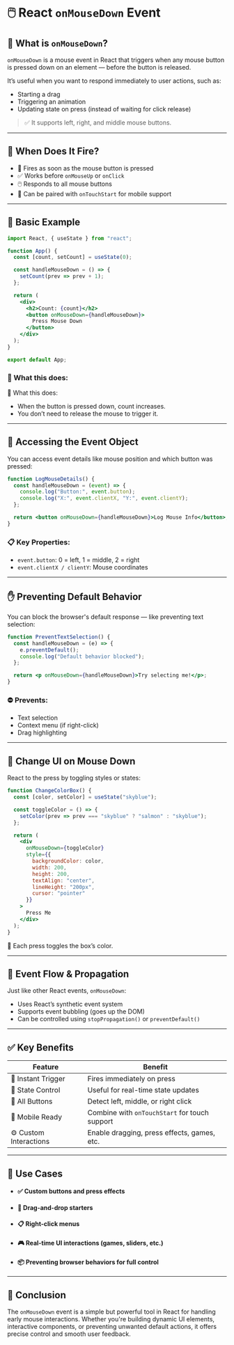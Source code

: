 # 🖱️ React `onMouseDown` Event

## 📘 What is `onMouseDown`?
`onMouseDown` is a mouse event in React that triggers when any mouse button is pressed down on an element — before the button is released.

It’s useful when you want to respond immediately to user actions, such as:

- Starting a drag
- Triggering an animation
- Updating state on press (instead of waiting for click release)

> ✅ It supports left, right, and middle mouse buttons.

---

## 🧠 When Does It Fire?
- 🔽 Fires as soon as the mouse button is pressed
- ✅ Works before `onMouseUp` or `onClick`
- 🖱️ Responds to all mouse buttons
- 🤝 Can be paired with `onTouchStart` for mobile support

---

## 🧪 Basic Example
```jsx
import React, { useState } from "react";

function App() {
  const [count, setCount] = useState(0);

  const handleMouseDown = () => {
    setCount(prev => prev + 1);
  };

  return (
    <div>
      <h2>Count: {count}</h2>
      <button onMouseDown={handleMouseDown}>
        Press Mouse Down
      </button>
    </div>
  );
}

export default App;
```

### 📌 What this does:
📌 What this does:
- When the button is pressed down, count increases.
- You don’t need to release the mouse to trigger it.

---

## 🎯 Accessing the Event Object
You can access event details like mouse position and which button was pressed:
```jsx
function LogMouseDetails() {
  const handleMouseDown = (event) => {
    console.log("Button:", event.button);
    console.log("X:", event.clientX, "Y:", event.clientY);
  };

  return <button onMouseDown={handleMouseDown}>Log Mouse Info</button>;
}
```

### 📋 Key Properties:
- `event.button`: 0 = left, 1 = middle, 2 = right
- `event.clientX / clientY`: Mouse coordinates

---

## ✋ Preventing Default Behavior
You can block the browser's default response — like preventing text selection:

```jsx
function PreventTextSelection() {
  const handleMouseDown = (e) => {
    e.preventDefault();
    console.log("Default behavior blocked");
  };

  return <p onMouseDown={handleMouseDown}>Try selecting me!</p>;
}
```

### ⛔ Prevents:
- Text selection
- Context menu (if right-click)
- Drag highlighting

----

## 🎨 Change UI on Mouse Down
React to the press by toggling styles or states:

```jsx
function ChangeColorBox() {
  const [color, setColor] = useState("skyblue");

  const toggleColor = () => {
    setColor(prev => prev === "skyblue" ? "salmon" : "skyblue");
  };

  return (
    <div
      onMouseDown={toggleColor}
      style={{
        backgroundColor: color,
        width: 200,
        height: 200,
        textAlign: "center",
        lineHeight: "200px",
        cursor: "pointer"
      }}
    >
      Press Me
    </div>
  );
}
```
🎨 Each press toggles the box’s color.

---

## 🔁 Event Flow & Propagation
Just like other React events, `onMouseDown`:
- Uses React’s synthetic event system
- Supports event bubbling (goes up the DOM)
- Can be controlled using `stopPropagation()` or `preventDefault()`

---

## ✅ Key Benefits
| Feature                | Benefit                                       |
| ---------------------- | --------------------------------------------- |
| 🚀 Instant Trigger     | Fires immediately on press                    |
| 🧠 State Control       | Useful for real-time state updates            |
| 🎯 All Buttons         | Detect left, middle, or right click           |
| 📱 Mobile Ready        | Combine with `onTouchStart` for touch support |
| ⚙️ Custom Interactions | Enable dragging, press effects, games, etc.   |

---

## 🧩 Use Cases
- #### ✅ Custom buttons and press effects
- #### 🔄 Drag-and-drop starters
- #### 📋 Right-click menus
- #### 🎮 Real-time UI interactions (games, sliders, etc.)
- #### 📦 Preventing browser behaviors for full control

---

## 🏁 Conclusion
The `onMouseDown` event is a simple but powerful tool in React for handling early mouse interactions. Whether you're building dynamic UI elements, interactive components, or preventing unwanted default actions, it offers precise control and smooth user feedback.